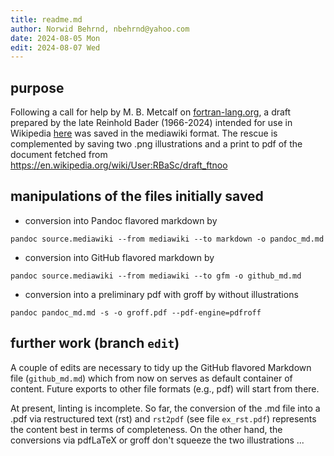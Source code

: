 ```yaml
---
title: readme.md
author: Norwid Behrnd, nbehrnd@yahoo.com
date: 2024-08-05 Mon
edit: 2024-08-07 Wed
---
```


## purpose

Following a call for help by M. B. Metcalf on
[fortran-lang.org](https://fortran-lang.discourse.group/t/reinhold-bader-1966-2024/8233/5),
a draft prepared by the late Reinhold Bader (1966-2024) intended for use in
Wikipedia [here](https://fortran-lang.discourse.group/t/reinhold-bader-1966-2024/8233/5)
was saved in the mediawiki format.  The rescue is complemented by saving two
.png illustrations and a print to pdf of the document fetched from
<https://en.wikipedia.org/wiki/User:RBaSc/draft_ftnoo>

## manipulations of the files initially saved

- conversion into Pandoc flavored markdown by

```shell
pandoc source.mediawiki --from mediawiki --to markdown -o pandoc_md.md
```

- conversion into GitHub flavored markdown by

```shell
pandoc source.mediawiki --from mediawiki --to gfm -o github_md.md
```

- conversion into a preliminary pdf with groff by without illustrations

```shell
pandoc pandoc_md.md -s -o groff.pdf --pdf-engine=pdfroff
```

## further work (branch `edit`)

A couple of edits are necessary to tidy up the GitHub flavored Markdown file
(`github_md.md`) which from now on serves as default container of content.
Future exports to other file formats (e.g., pdf) will start from there.

At present, linting is incomplete.  So far, the conversion of the .md file
into a .pdf via restructured text (rst) and `rst2pdf` (see file `ex_rst.pdf`)
represents the content best in terms of completeness.  On the other hand, the
conversions via pdfLaTeX or groff don't squeeze the two illustrations ...
